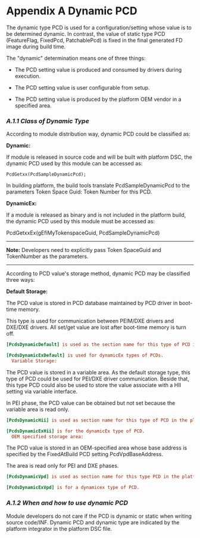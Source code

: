 <!--- @file
  Appendix A Dynamic PCD

  Copyright (c) 2010-2018, Intel Corporation. All rights reserved.<BR>

  Redistribution and use in source (original document form) and 'compiled'
  forms (converted to PDF, epub, HTML and other formats) with or without
  modification, are permitted provided that the following conditions are met:

  1) Redistributions of source code (original document form) must retain the
     above copyright notice, this list of conditions and the following
     disclaimer as the first lines of this file unmodified.

  2) Redistributions in compiled form (transformed to other DTDs, converted to
     PDF, epub, HTML and other formats) must reproduce the above copyright
     notice, this list of conditions and the following disclaimer in the
     documentation and/or other materials provided with the distribution.

  THIS DOCUMENTATION IS PROVIDED BY TIANOCORE PROJECT "AS IS" AND ANY EXPRESS OR
  IMPLIED WARRANTIES, INCLUDING, BUT NOT LIMITED TO, THE IMPLIED WARRANTIES OF
  MERCHANTABILITY AND FITNESS FOR A PARTICULAR PURPOSE ARE DISCLAIMED. IN NO
  EVENT SHALL TIANOCORE PROJECT  BE LIABLE FOR ANY DIRECT, INDIRECT, INCIDENTAL,
  SPECIAL, EXEMPLARY, OR CONSEQUENTIAL DAMAGES (INCLUDING, BUT NOT LIMITED TO,
  PROCUREMENT OF SUBSTITUTE GOODS OR SERVICES; LOSS OF USE, DATA, OR PROFITS;
  OR BUSINESS INTERRUPTION) HOWEVER CAUSED AND ON ANY THEORY OF LIABILITY,
  WHETHER IN CONTRACT, STRICT LIABILITY, OR TORT (INCLUDING NEGLIGENCE OR
  OTHERWISE) ARISING IN ANY WAY OUT OF THE USE OF THIS DOCUMENTATION, EVEN IF
  ADVISED OF THE POSSIBILITY OF SUCH DAMAGE.

-->

# Appendix A Dynamic PCD

The dynamic type PCD is used for a configuration/setting whose value is to be
determined dynamic. In contrast, the value of static type PCD (FeatureFlag,
FixedPcd, PatchablePcd) is fixed in the final generated FD image during build
time.

The "dynamic" determination means one of three things:

* The PCD setting value is produced and consumed by drivers during execution.

* The PCD setting value is user configurable from setup.

* The PCD setting value is produced by the platform OEM vendor in a specified
  area.

### _A.1.1 Class of Dynamic Type_

According to module distribution way, dynamic PCD could be classified as:

**Dynamic:**

If module is released in source code and will be built with platform DSC, the
dynamic PCD used by this module can be accessed as:

`PcdGetxx(PcdSampleDynamicPcd);`

In building platform, the build tools translate PcdSampleDynamicPcd to the
parameters Token Space Guid: Token Number for this PCD.

**DynamicEx:**

If a module is released as binary and is not included in the platform build,
the dynamic PCD used by this module must be accessed as:

PcdGetxxEx(gEfiMyTokenspaceGuid, PcdSampleDynamicPcd)

**********
**Note:** Developers need to explicitly pass Token SpaceGuid and TokenNumber as
the parameters.
**********

According to PCD value's storage method, dynamic PCD may be classified three
ways:

**Default Storage:**

The PCD value is stored in PCD database maintained by PCD driver in boot-time
memory.

This type is used for communication between PEIM/DXE drivers and DXE/DXE
drivers. All set/get value are lost after boot-time memory is turn off.

```ini
[PcdsDynamicDefault] is used as the section name for this type of PCD in the platform DSC file.

[PcdsDynamicExDefault] is used for dynamicEx types of PCDs.
  Variable Storage:
```

The PCD value is stored in a variable area. As the default storage type, this
type of PCD could be used for PEI/DXE driver communication. Beside that, this
type PCD could also be used to store the value associate with a HII setting via
variable interface.

In PEI phase, the PCD value can be obtained but not set because the variable
area is read only.

```ini
[PcdsDynamicHii] is used as section name for this type of PCD in the platform DSC file.

[PcdsDynamicExHii] is for the dynamicEx type of PCD.
  OEM specified storage area:
```

The PCD value is stored in an OEM-specified area whose base address is
specified by the FixedAtBuild PCD setting PcdVpdBaseAddress.

The area is read only for PEI and DXE phases.

```ini
[PcdsDynamicVpd] is used as section name for this type PCD in the platform DSC file.

[PcdsDynamicExVpd] is for a dynamicex type of PCD.
```

### _A.1.2 When and how to use dynamic PCD_

Module developers do not care if the PCD is dynamic or static when writing
source code/INF. Dynamic PCD and dynamic type are indicated by the platform
integrator in the platform DSC file.
